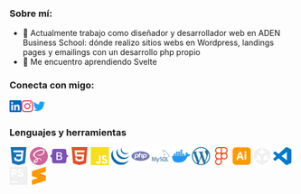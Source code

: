 ### Sobre mí:

- 🔭 Actualmente trabajo como diseñador y desarrollador web en ADEN Business School: dónde realizo sitios webs en Wordpress, landings pages y emailings con un desarrollo php propio
- 🌱 Me encuentro aprendiendo Svelte

### Conecta con migo:

<a href="https://ar.linkedin.com/in/carlosruminott"><img align="left" src="linkedin.svg" alt="icon | LinkedIn" width="21px"/></a> <a href="https://www.instagram.com/charlesruminott/"><img align="left" src="instagram.svg" alt="icon | Instagram" width="21px"/></a> <a href="https://www.twitter.com/carlosruminott/"><img src="twitter.svg" alt="icon | Twitter" width="21px"/></a>


### Lenguajes y herramientas

<img height="32" width="32" src="css3.svg" /> <img height="32" width="32" src="sass.svg" /> <img height="32" width="32" src="bootstrap.svg" /> <img height="32" width="32" src="html5.svg" /> <img height="32" width="32" src="javascript.svg" /> <img height="32" width="32" src="jquery.svg" /> <img height="32" width="32" src="php.svg" /> <img height="32" width="32" src="mysql.svg" /> <img height="32" width="32" src="docker.svg" /> <img height="32" width="32" src="wordpress.svg" /> <img height="32" width="32" src="figma.svg" /> <img height="32" width="32" src="adobeillustrator.svg" /> <img height="32" width="32" src="unity.svg" /> <img height="32" width="32" src="visualstudiocode.svg" /> <img height="32" width="32" src="phpstorm.svg" /> <img height="32" width="32" src="sublimetext.svg" />

